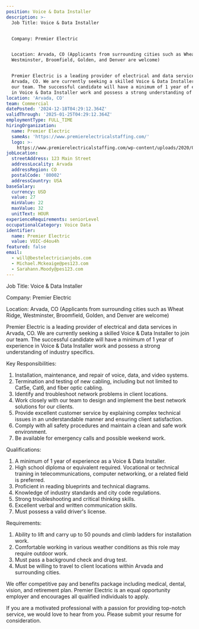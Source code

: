 ```yaml
---
position: Voice & Data Installer
description: >-
  Job Title: Voice & Data Installer


  Company: Premier Electric


  Location: Arvada, CO (Applicants from surrounding cities such as Wheat Ridge,
  Westminster, Broomfield, Golden, and Denver are welcome)


  Premier Electric is a leading provider of electrical and data services in
  Arvada, CO. We are currently seeking a skilled Voice & Data Installer to join
  our team. The successful candidate will have a minimum of 1 year of experience
  in Voice & Data Installer work and possess a strong understanding of in...
location: 'Arvada, CO'
team: Commercial
datePosted: '2024-12-18T04:29:12.364Z'
validThrough: '2025-01-25T04:29:12.364Z'
employmentType: FULL_TIME
hiringOrganization:
  name: Premier Electric
  sameAs: 'https://www.premierelectricalstaffing.com/'
  logo: >-
    https://www.premierelectricalstaffing.com/wp-content/uploads/2020/05/Premier-Electrical-Staffing-logo.png
jobLocation:
  streetAddress: 123 Main Street
  addressLocality: Arvada
  addressRegion: CO
  postalCode: '80002'
  addressCountry: USA
baseSalary:
  currency: USD
  value: 27
  minValue: 22
  maxValue: 32
  unitText: HOUR
experienceRequirements: seniorLevel
occupationalCategory: Voice Data
identifier:
  name: Premier Electric
  value: VOIC-d4ou4h
featured: false
email:
  - will@bestelectricianjobs.com
  - Michael.Mckeaige@pes123.com
  - Sarahann.Moody@pes123.com
---
```




Job Title: Voice & Data Installer

Company: Premier Electric

Location: Arvada, CO (Applicants from surrounding cities such as Wheat Ridge, Westminster, Broomfield, Golden, and Denver are welcome)

Premier Electric is a leading provider of electrical and data services in Arvada, CO. We are currently seeking a skilled Voice & Data Installer to join our team. The successful candidate will have a minimum of 1 year of experience in Voice & Data Installer work and possess a strong understanding of industry specifics.

Key Responsibilities:

1. Installation, maintenance, and repair of voice, data, and video systems.
2. Termination and testing of new cabling, including but not limited to Cat5e, Cat6, and fiber optic cabling.
3. Identify and troubleshoot network problems in client locations.
4. Work closely with our team to design and implement the best network solutions for our clients.
5. Provide excellent customer service by explaining complex technical issues in an understandable manner and ensuring client satisfaction.
6. Comply with all safety procedures and maintain a clean and safe work environment.
7. Be available for emergency calls and possible weekend work.

Qualifications:

1. A minimum of 1 year of experience as a Voice & Data Installer.
2. High school diploma or equivalent required. Vocational or technical training in telecommunications, computer networking, or a related field is preferred.
3. Proficient in reading blueprints and technical diagrams.
4. Knowledge of industry standards and city code regulations.
5. Strong troubleshooting and critical thinking skills.
6. Excellent verbal and written communication skills.
7. Must possess a valid driver's license.

Requirements:

1. Ability to lift and carry up to 50 pounds and climb ladders for installation work.
2. Comfortable working in various weather conditions as this role may require outdoor work.
3. Must pass a background check and drug test.
4. Must be willing to travel to client locations within Arvada and surrounding cities.

We offer competitive pay and benefits package including medical, dental, vision, and retirement plan. Premier Electric is an equal opportunity employer and encourages all qualified individuals to apply. 

If you are a motivated professional with a passion for providing top-notch service, we would love to hear from you. Please submit your resume for consideration.
